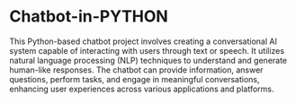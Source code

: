 # Chatbot-in-PYTHON
This Python-based chatbot project involves creating a conversational AI system capable of interacting with users through text or speech. It utilizes natural language processing (NLP) techniques to understand and generate human-like responses. The chatbot can provide information, answer questions, perform tasks, and engage in meaningful conversations, enhancing user experiences across various applications and platforms.
